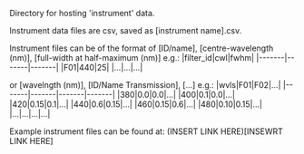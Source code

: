 Directory for hosting 'instrument' data.

Instrument data files are csv, saved as [instrument name].csv.

Instrument files can be of the format of [ID/name], [centre-wavelength (nm)], [full-width at half-maximum (nm)] e.g.:
|filter_id|cwl|fwhm|
|-------|-------|-------|
|F01|440|25|
|...|...|...|

or [wavelngth (nm)], [ID/Name Transmission], [...] e.g.:
|wvls|F01|F02|...|
|-------|-------|-------|-------|
|380|0.0|0.0|...|
|400|0.1|0.0|...|
|420|0.15|0.1|...|
|440|0.6|0.15|...|
|460|0.15|0.6|...|
|480|0.10|0.15|...|
|...|...|...|...|

Example instrument files can be found at: (INSERT LINK HERE)[INSEWRT LINK HERE]